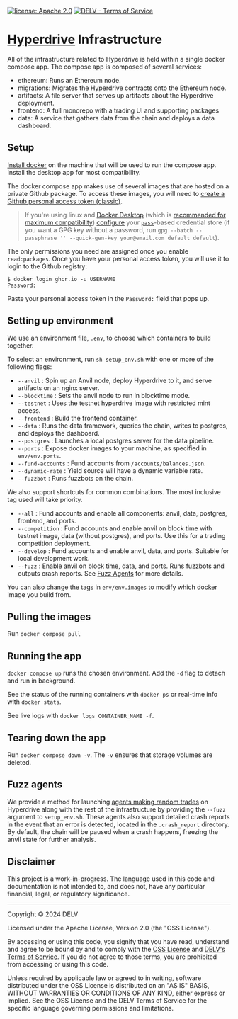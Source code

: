 [![license: Apache 2.0](https://img.shields.io/badge/License-Apache_2.0-lightgrey)](http://www.apache.org/licenses/LICENSE-2.0)
[![DELV - Terms of Service](https://img.shields.io/badge/DELV-Terms_of_Service-orange)](https://delv-public.s3.us-east-2.amazonaws.com/delv-terms-of-service.pdf)

# [Hyperdrive](https://hyperdrive.delv.tech) Infrastructure

All of the infrastructure related to Hyperdrive is held within a single docker
compose app. The compose app is composed of several services:
- ethereum: Runs an Ethereum node.
- migrations: Migrates the Hyperdrive contracts onto the Ethereum node.
- artifacts: A file server that serves up artifacts about the Hyperdrive deployment.
- frontend: A full monorepo with a trading UI and supporting packages
- data: A service that gathers data from the chain and deploys a data dashboard.

## Setup

[Install docker](https://docs.docker.com/engine/install/) on the machine that
will be used to run the compose app. Install the desktop app for most compatibility.

The docker compose app makes use of several images that are hosted on a private Github package. To access
these images, you will need to [create a Github personal access token (classic)](https://docs.github.com/en/authentication/keeping-your-account-and-data-secure/creating-a-personal-access-token#creating-a-personal-access-token-classic).

> If you're using linux and [Docker Desktop](https://docs.docker.com/desktop/)
> (which is [recommended for maximum compatibility](https://docs.docker.com/desktop/faqs/linuxfaqs/#why-does-docker-desktop-for-linux-run-a-vm))
> [configure](https://docs.docker.com/desktop/get-started/#credentials-management-for-linux-users) your [`pass`](https://wiki.archlinux.org/title/Pass)-based credential store
> (if you want a GPG key without a password, run `gpg --batch --passphrase '' --quick-gen-key your@email.com default default`).

The only permissions you need are assigned once you enable `read:packages`.
Once you have your personal access token, you will use it to login to the Github registry:

```
$ docker login ghcr.io -u USERNAME
Password:
```

Paste your personal access token in the `Password:` field that pops up.

## Setting up environment

We use an environment file, `.env`, to choose which containers to build together.

To select an environment, run `sh setup_env.sh` with one or more of the following flags:

- `--anvil` : Spin up an Anvil node, deploy Hyperdrive to it, and serve artifacts on an nginx server.
- `--blocktime` : Sets the anvil node to run in blocktime mode.
- `--testnet` : Uses the testnet hyperdrive image with restricted mint access.
- `--frontend` : Build the frontend container.
- `--data` : Runs the data framework, queries the chain, writes to postgres, and deploys the dashboard.
- `--postgres` : Launches a local postgres server for the data pipeline.
- `--ports` : Expose docker images to your machine, as specified in `env/env.ports`.
- `--fund-accounts` : Fund accounts from `/accounts/balances.json`.
- `--dynamic-rate` : Yield source will have a dynamic variable rate.
- `--fuzzbot` : Runs fuzzbots on the chain.

We also support shortcuts for common combinations. The most inclusive tag used will take priority.

- `--all` : Fund accounts and enable all components: anvil, data, postgres, frontend, and ports.
- `--competition` : Fund accounts and enable anvil on block time with testnet image, data (without postgres), and ports. Use this for a trading competition deployment.
- `--develop` : Fund accounts and enable anvil, data, and ports. Suitable for local development work.
- `--fuzz` : Enable anvil on block time, data, and ports. Runs fuzzbots and outputs crash reports. See [Fuzz Agents](#fuzz-agents) for more details.

You can also change the tags in `env/env.images` to modify which docker image you build from.

## Pulling the images

Run `docker compose pull`

## Running the app

`docker compose up` runs the chosen environment. Add the `-d` flag to detach and run in background.

See the status of the running containers with `docker ps` or real-time info with `docker stats`.

See live logs with `docker logs CONTAINER_NAME -f`.

## Tearing down the app

Run `docker compose down -v`. The `-v` ensures that storage volumes are deleted.

## Fuzz agents

We provide a method for launching [agents making random trades](https://github.com/delvtech/agent0/blob/main/scripts/fuzz_bots.py) on Hyperdrive along with the rest of the 
infrastructure by providing the `--fuzz` argument to `setup_env.sh`. These agents also support detailed 
crash reports in the event that an error is detected, located in the `.crash_report` directory. By default,
the chain will be paused when a crash happens, freezing the anvil state for further analysis.

## Disclaimer

This project is a work-in-progress.
The language used in this code and documentation is not intended to, and does not, have any particular financial, legal, or regulatory significance.

---

Copyright © 2024  DELV

Licensed under the Apache License, Version 2.0 (the "OSS License").

By accessing or using this code, you signify that you have read, understand and agree to be bound by and to comply with the [OSS License](http://www.apache.org/licenses/LICENSE-2.0) and [DELV's Terms of Service](https://delv-public.s3.us-east-2.amazonaws.com/delv-terms-of-service.pdf). If you do not agree to those terms, you are prohibited from accessing or using this code.

Unless required by applicable law or agreed to in writing, software distributed under the OSS License is distributed on an "AS IS" BASIS, WITHOUT WARRANTIES OR CONDITIONS OF ANY KIND, either express or implied. See the OSS License and the DELV Terms of Service for the specific language governing permissions and limitations.
